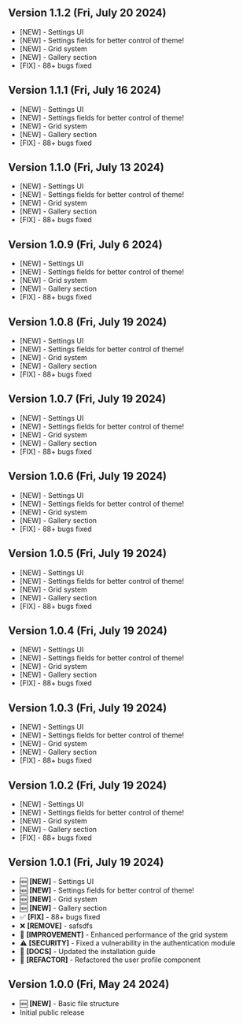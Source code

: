 ## Version 1.1.2 (Fri, July 20 2024)

- [NEW] - Settings UI
- [NEW] - Settings fields for better control of theme!
- [NEW] - Grid system
- [NEW] - Gallery section
- [FIX] - 88+ bugs fixed

## Version 1.1.1 (Fri, July 16 2024)

- [NEW] - Settings UI
- [NEW] - Settings fields for better control of theme!
- [NEW] - Grid system
- [NEW] - Gallery section
- [FIX] - 88+ bugs fixed

## Version 1.1.0 (Fri, July 13 2024)

- [NEW] - Settings UI
- [NEW] - Settings fields for better control of theme!
- [NEW] - Grid system
- [NEW] - Gallery section
- [FIX] - 88+ bugs fixed

## Version 1.0.9 (Fri, July 6 2024)

- [NEW] - Settings UI
- [NEW] - Settings fields for better control of theme!
- [NEW] - Grid system
- [NEW] - Gallery section
- [FIX] - 88+ bugs fixed

## Version 1.0.8 (Fri, July 19 2024)

- [NEW] - Settings UI
- [NEW] - Settings fields for better control of theme!
- [NEW] - Grid system
- [NEW] - Gallery section
- [FIX] - 88+ bugs fixed

## Version 1.0.7 (Fri, July 19 2024)

- [NEW] - Settings UI
- [NEW] - Settings fields for better control of theme!
- [NEW] - Grid system
- [NEW] - Gallery section
- [FIX] - 88+ bugs fixed

## Version 1.0.6 (Fri, July 19 2024)

- [NEW] - Settings UI
- [NEW] - Settings fields for better control of theme!
- [NEW] - Grid system
- [NEW] - Gallery section
- [FIX] - 88+ bugs fixed

## Version 1.0.5 (Fri, July 19 2024)

- [NEW] - Settings UI
- [NEW] - Settings fields for better control of theme!
- [NEW] - Grid system
- [NEW] - Gallery section
- [FIX] - 88+ bugs fixed

## Version 1.0.4 (Fri, July 19 2024)

- [NEW] - Settings UI
- [NEW] - Settings fields for better control of theme!
- [NEW] - Grid system
- [NEW] - Gallery section
- [FIX] - 88+ bugs fixed

## Version 1.0.3 (Fri, July 19 2024)

- [NEW] - Settings UI
- [NEW] - Settings fields for better control of theme!
- [NEW] - Grid system
- [NEW] - Gallery section
- [FIX] - 88+ bugs fixed

## Version 1.0.2 (Fri, July 19 2024)

- [NEW] - Settings UI
- [NEW] - Settings fields for better control of theme!
- [NEW] - Grid system
- [NEW] - Gallery section
- [FIX] - 88+ bugs fixed

## Version 1.0.1 (Fri, July 19 2024)

- 🆕 **[NEW]** - Settings UI
- 🆕 **[NEW]** - Settings fields for better control of theme!
- 🆕 **[NEW]** - Grid system
- 🆕 **[NEW]** - Gallery section
- ✅ **[FIX]** - 88+ bugs fixed
- ❌ **[REMOVE]** - safsdfs
- 🚀 **[IMPROVEMENT]** - Enhanced performance of the grid system
- ⚠️ **[SECURITY]** - Fixed a vulnerability in the authentication module
- 📜 **[DOCS]** - Updated the installation guide
- 🔄 **[REFACTOR]** - Refactored the user profile component

## Version 1.0.0 (Fri, May 24 2024)

- 🆕 **[NEW]** - Basic file structure
- Initial public release
